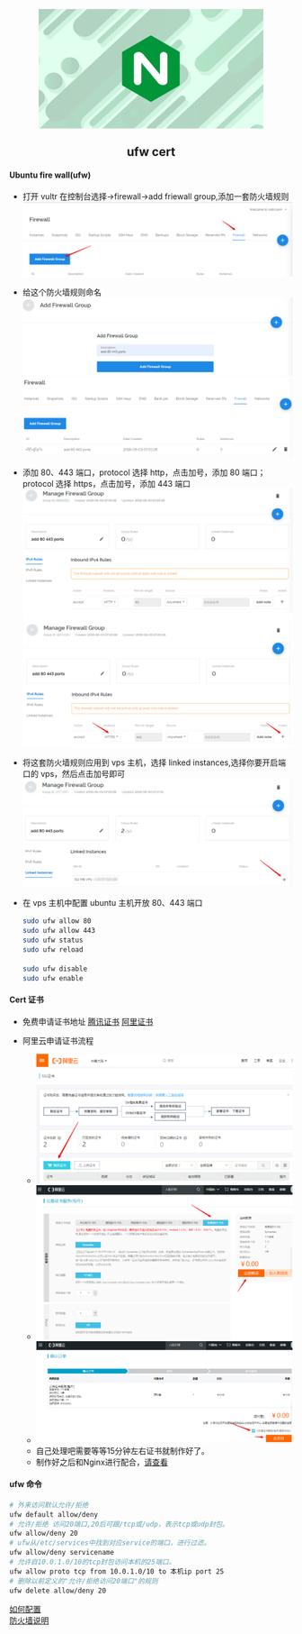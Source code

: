 <p align="center">
<img width="400" align="center" src="Assets/20190529160129.jpg"/>
<h2 align="center">ufw cert</h2>
</p>

#### Ubuntu fire wall(ufw)

- 打开 vultr 在控制台选择->firewall->add friewall group,添加一套防火墙规则  
  ![](Assets/20190603151008.png)  

-  给这个防火墙规则命名  
  ![](Assets/20190603151150.png)  
  ![](Assets/20190603151312.png)  

- 添加 80、443 端口，protocol 选择 http，点击加号，添加 80 端口；protocol 选择 https，点击加号，添加 443 端口  
  ![](Assets/20190603151512.png)  
  ![](Assets/20190603151611.png)  

- 将这套防火墙规则应用到 vps 主机，选择 linked instances,选择你要开启端口的 vps，然后点击加号即可 
  ![](Assets/20190603151959.png)   

- 在 vps 主机中配置 ubuntu 主机开放 80、443 端口
  ``` bash
  sudo ufw allow 80
  sudo ufw allow 443
  sudo ufw status
  sudo ufw reload
  
  sudo ufw disable
  sudo ufw enable
  ```


#### Cert 证书

- 免费申请证书地址
  [腾讯证书](https://cloud.tencent.com/)
  [阿里证书](https://homenew.console.aliyun.com/)

- 阿里云申请证书流程
  - ![](Assets/20190604144658.png)
  - ![](Assets/20190604144738.png)
  - ![](Assets/20190604144930.png)
  - 自己处理吧需要等等15分钟左右证书就制作好了。
  - 制作好之后和Nginx进行配合，[请查看](06.Nginx_Https.md)
    

#### ufw 命令
  ``` bash
  # 外来访问默认允许/拒绝
  ufw default allow/deny
  # 允许/拒绝 访问20端口,20后可跟/tcp或/udp，表示tcp或udp封包。
  ufw allow/deny 20
  # ufw从/etc/services中找到对应service的端口，进行过滤。
  ufw allow/deny servicename
  # 允许自10.0.1.0/10的tcp封包访问本机的25端口。
  ufw allow proto tcp from 10.0.1.0/10 to 本机ip port 25
  # 删除以前定义的"允许/拒绝访问20端口"的规则
  ufw delete allow/deny 20
  ```

  
[如何配置](https://www.vultr.com/docs/how-to-configure-ufw-firewall-on-ubuntu-14-04)  
[防火墙说明](https://www.cnblogs.com/OnlyDreams/p/7210914.html)
     